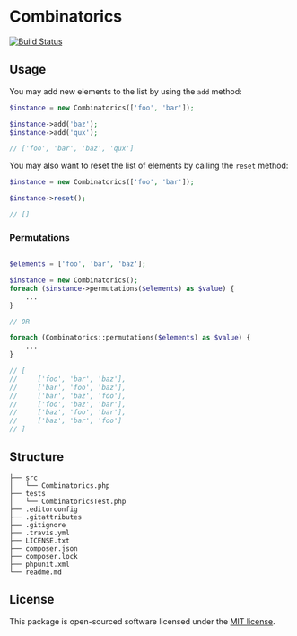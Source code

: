 # Combinatorics

[![Build Status](https://travis-ci.org/kevinsimard/combinatorics.svg)](https://travis-ci.org/kevinsimard/combinatorics)

## Usage

You may add new elements to the list by using the `add` method:

```php
$instance = new Combinatorics(['foo', 'bar']);

$instance->add('baz');
$instance->add('qux');

// ['foo', 'bar', 'baz', 'qux']
```

You may also want to reset the list of elements by calling the `reset` method:

```php
$instance = new Combinatorics(['foo', 'bar']);

$instance->reset();

// []
```

### Permutations

```php

$elements = ['foo', 'bar', 'baz'];

$instance = new Combinatorics();
foreach ($instance->permutations($elements) as $value) {
    ...
}

// OR

foreach (Combinatorics::permutations($elements) as $value) {
    ...
}

// [
//     ['foo', 'bar', 'baz'],
//     ['bar', 'foo', 'baz'],
//     ['bar', 'baz', 'foo'],
//     ['foo', 'baz', 'bar'],
//     ['baz', 'foo', 'bar'],
//     ['baz', 'bar', 'foo']
// ]
```

## Structure

    ├── src
    │   └── Combinatorics.php
    ├── tests
    │   └── CombinatoricsTest.php
    ├── .editorconfig
    ├── .gitattributes
    ├── .gitignore
    ├── .travis.yml
    ├── LICENSE.txt
    ├── composer.json
    ├── composer.lock
    ├── phpunit.xml
    └── readme.md

## License

This package is open-sourced software licensed under the [MIT license](http://opensource.org/licenses/MIT).
